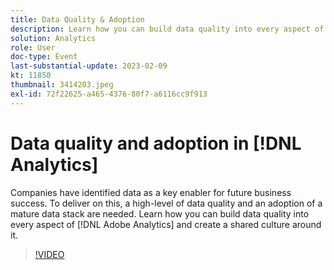 ```yaml
---
title: Data Quality & Adoption
description: Learn how you can build data quality into every aspect of Adobe Analytics and create a shared culture around it.
solution: Analytics
role: User
doc-type: Event
last-substantial-update: 2023-02-09
kt: 11850
thumbnail: 3414203.jpeg
exl-id: 72f22625-a465-4376-80f7-a6116cc9f913
---
```

# Data quality and adoption in [!DNL Analytics]

Companies have identified data as a key enabler for future business success. To deliver on this, a high-level of data quality and an adoption of a mature data stack are needed. Learn how you can build data quality into every aspect of [!DNL Adobe Analytics] and create a shared culture around it.

>[!VIDEO](https://video.tv.adobe.com/v/3414203/?quality=12&learn=on)
